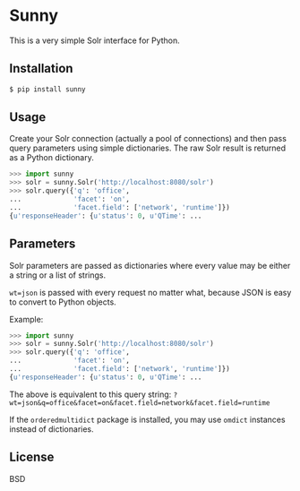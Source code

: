 Sunny
=====

This is a very simple Solr interface for Python.

Installation
------------

```bash
$ pip install sunny
```

Usage
-----

Create your Solr connection (actually a pool of connections) and then
pass query parameters using simple dictionaries.  The raw Solr result
is returned as a Python dictionary.

```python
>>> import sunny
>>> solr = sunny.Solr('http://localhost:8080/solr')
>>> solr.query({'q': 'office',
...             'facet': 'on',
...             'facet.field': ['network', 'runtime']})
{u'responseHeader': {u'status': 0, u'QTime': ...
```

Parameters
----------

Solr parameters are passed as dictionaries where every value may be
either a string or a list of strings.

``wt=json`` is passed with every request no matter what, because JSON
is easy to convert to Python objects.

Example:

```python
>>> import sunny
>>> solr = sunny.Solr('http://localhost:8080/solr')
>>> solr.query({'q': 'office',
...             'facet': 'on',
...             'facet.field': ['network', 'runtime']})
{u'responseHeader': {u'status': 0, u'QTime': ...
```

The above is equivalent to this query string:
``?wt=json&q=office&facet=on&facet.field=network&facet.field=runtime``

If the ``orderedmultidict`` package is installed, you may use
``omdict`` instances instead of dictionaries.

License
-------

BSD

